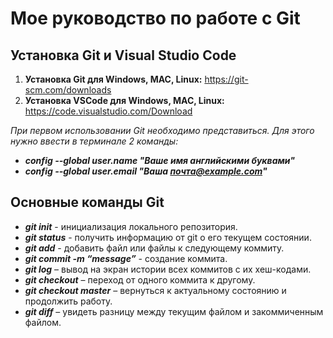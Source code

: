 # Мое руководство по работе с Git

## Установка Git и Visual Studio Code

1. **Установка Git для Windows, MAC, Linux:** https://git-scm.com/downloads
2. **Установка VSCode для Windows, MAC, Linux:** https://code.visualstudio.com/Download

*При первом использовании Git необходимо представиться. Для этого нужно ввести в терминале 2 команды:*

*  ***config --global user.name "Ваше имя английскими буквами"***
*  ***config --global user.email "Ваша почта@example.com"***

## Основные команды Git

* ***git init*** - инициализация локального репозитория.
* ***git status*** - получить информацию от git о его текущем состоянии.
* ***git add*** - добавить файл или файлы к следующему коммиту.
* ***git commit -m “message”*** - создание коммита.
* ***git log*** – вывод на экран истории всех коммитов с их хеш-кодами.
* ***git checkout*** – переход от одного коммита к другому.
* ***git checkout master*** – вернуться к актуальному состоянию и продолжить работу.
* ***git diff*** – увидеть разницу между текущим файлом и закоммиченным файлом.
